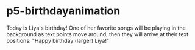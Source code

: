 # p5-birthdayanimation
Today is Liya's birthday! One of her favorite songs will be playing in the background as text points move around, then they will arrive at their text positions: "Happy birthday (larger) Liya!"
